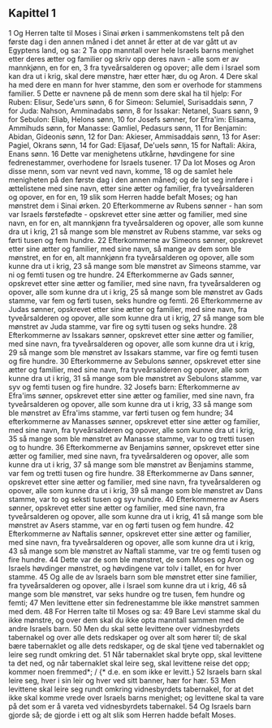 ## Kapittel 1

1 Og Herren talte til Moses i Sinai ørken i sammenkomstens telt på den første dag i den annen måned i det annet år etter at de var gått ut av Egyptens land, og sa:
2 Ta opp manntall over hele Israels barns menighet etter deres ætter og familier og skriv opp deres navn - alle som er av mannkjønn, en for en,
3 fra tyveårsalderen og opover; alle dem i Israel som kan dra ut i krig, skal dere mønstre, hær etter hær, du og Aron.
4 Dere skal ha med dere en mann for hver stamme, den som er overhode for stammens familier.
5 Dette er navnene på de menn som dere skal ha til hjelp: For Ruben: Elisur, Sede'urs sønn,
6 for Simeon: Selumiel, Surisaddais sønn,
7 for Juda: Nahson, Amminadabs sønn,
8 for Issakar: Netanel, Suars sønn,
9 for Sebulon: Eliab, Helons sønn,
10 for Josefs sønner, for Efra'im: Elisama, Ammihuds sønn, for Manasse: Gamliel, Pedasurs sønn,
11 for Benjamin: Abidan, Gideonis sønn,
12 for Dan: Akieser, Ammisaddais sønn,
13 for Aser: Pagiel, Okrans sønn,
14 for Gad: Eljasaf, De'uels sønn,
15 for Naftali: Akira, Enans sønn.
16 Dette var menighetens utkårne, høvdingene for sine fedrenestammer, overhodene for Israels tusener.
17 Da lot Moses og Aron disse menn, som var nevnt ved navn, komme,
18 og de samlet hele menigheten på den første dag i den annen måned; og de lot seg innføre i ættelistene med sine navn, etter sine ætter og familier, fra tyveårsalderen og opover, en for en,
19 slik som Herren hadde befalt Moses; og han mønstret dem i Sinai ørken.
20 Efterkommerne av Rubens sønner - han som var Israels førstefødte - opskrevet etter sine ætter og familier, med sine navn, en for en, alt mannkjønn fra tyveårsalderen og opover, alle som kunne dra ut i krig,
21 så mange som ble mønstret av Rubens stamme, var seks og førti tusen og fem hundre.
22 Efterkommerne av Simeons sønner, opskrevet etter sine ætter og familier, med sine navn, så mange av dem som ble mønstret, en for en, alt mannkjønn fra tyveårsalderen og opover, alle som kunne dra ut i krig,
23 så mange som ble mønstret av Simeons stamme, var ni og femti tusen og tre hundre.
24 Efterkommerne av Gads sønner, opskrevet etter sine ætter og familier, med sine navn, fra tyveårsalderen og opover, alle som kunne dra ut i krig,
25 så mange som ble mønstret av Gads stamme, var fem og førti tusen, seks hundre og femti.
26 Efterkommerne av Judas sønner, opskrevet etter sine ætter og familier, med sine navn, fra tyveårsalderen og opover, alle som kunne dra ut i krig,
27 så mange som ble mønstret av Juda stamme, var fire og sytti tusen og seks hundre.
28 Efterkommerne av Issakars sønner, opskrevet etter sine ætter og familier, med sine navn, fra tyveårsalderen og opover, alle som kunne dra ut i krig,
29 så mange som ble mønstret av Issakars stamme, var fire og femti tusen og fire hundre.
30 Efterkommerne av Sebulons sønner, opskrevet etter sine ætter og familier, med sine navn, fra tyveårsalderen og opover, alle som kunne dra ut i krig,
31 så mange som ble mønstret av Sebulons stamme, var syv og femti tusen og fire hundre.
32 Josefs barn: Efterkommerne av Efra'ims sønner, opskrevet etter sine ætter og familier, med sine navn, fra tyveårsalderen og opover, alle som kunne dra ut i krig,
33 så mange som ble mønstret av Efra'ims stamme, var førti tusen og fem hundre;
34 efterkommerne av Manasses sønner, opskrevet etter sine ætter og familier, med sine navn, fra tyveårsalderen og opover, alle som kunne dra ut i krig,
35 så mange som ble mønstret av Manasse stamme, var to og tretti tusen og to hundre.
36 Efterkommerne av Benjamins sønner, opskrevet etter sine ætter og familier, med sine navn, fra tyveårsalderen og opover, alle som kunne dra ut i krig,
37 så mange som ble mønstret av Benjamins stamme, var fem og tretti tusen og fire hundre.
38 Efterkommerne av Dans sønner, opskrevet etter sine ætter og familier, med sine navn, fra tyveårsalderen og opover, alle som kunne dra ut i krig,
39 så mange som ble mønstret av Dans stamme, var to og seksti tusen og syv hundre.
40 Efterkommerne av Asers sønner, opskrevet etter sine ætter og familier, med sine navn, fra tyveårsalderen og opover, alle som kunne dra ut i krig,
41 så mange som ble mønstret av Asers stamme, var en og førti tusen og fem hundre.
42 Efterkommerne av Naftalis sønner, opskrevet etter sine ætter og familier, med sine navn, fra tyveårsalderen og opover, alle som kunne dra ut i krig,
43 så mange som ble mønstret av Naftali stamme, var tre og femti tusen og fire hundre.
44 Dette var de som ble mønstret, de som Moses og Aron og Israels høvdinger mønstret, og høvdingene var tolv i tallet, en for hver stamme.
45 Og alle de av Israels barn som ble mønstret etter sine familier, fra tyveårsalderen og opover, alle i Israel som kunne dra ut i krig,
46 så mange som ble mønstret, var seks hundre og tre tusen, fem hundre og femti;
47 Men levittene etter sin fedrenestamme ble ikke mønstret sammen med dem.
48 For Herren talte til Moses og sa:
49 Bare Levi stamme skal du ikke mønstre, og over dem skal du ikke opta manntall sammen med de andre Israels barn.
50 Men du skal sette levittene over vidnesbyrdets tabernakel og over alle dets redskaper og over alt som hører til; de skal bære tabernaklet og alle dets redskaper, og de skal tjene ved tabernaklet og leire seg rundt omkring det.
51 Når tabernaklet skal bryte opp, skal levittene ta det ned, og når tabernaklet skal leire seg, skal levittene reise det opp; kommer noen fremmed*; / {* d.e. en som ikke er levitt.}
52 Israels barn skal leire seg, hver i sin leir og hver ved sitt banner, hær for hær.
53 Men levittene skal leire seg rundt omkring vidnesbyrdets tabernakel, for at det ikke skal komme vrede over Israels barns menighet; og levittene skal ta vare på det som er å vareta ved vidnesbyrdets tabernakel.
54 Og Israels barn gjorde så; de gjorde i ett og alt slik som Herren hadde befalt Moses.

